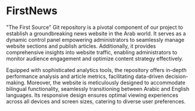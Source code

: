 # FirstNews

"The First Source" Git repository is a pivotal component of our project to establish a groundbreaking news website in the Arab world. It serves as a dynamic control panel empowering administrators to seamlessly manage website sections and publish articles. Additionally, it provides comprehensive insights into website traffic, enabling administrators to monitor audience engagement and optimize content strategy effectively.

Equipped with sophisticated analytics tools, the repository offers in-depth performance analysis and article metrics, facilitating data-driven decision-making. Moreover, the website is meticulously designed to accommodate bilingual functionality, seamlessly transitioning between Arabic and English languages. Its responsive design ensures optimal viewing experiences across all devices and screen sizes, catering to diverse user preferences.

